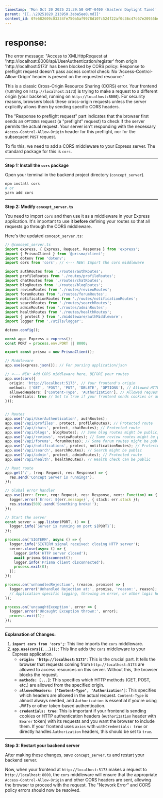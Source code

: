 ```yaml
---
timestamp: 'Mon Oct 20 2025 21:39:50 GMT-0400 (Eastern Daylight Time)'
parent: '[[..\20251020_213950.3eba5ee0.md]]'
content_id: 07e682609c03334fe750a5af9978d107c524f22af0c36c47c67e20955be7be5b
---
```


# response:

The error message: "Access to XMLHttpRequest at 'http://localhost:8000/api/UserAuthentication/register' from origin 'http://localhost:5173' has been blocked by CORS policy: Response to preflight request doesn't pass access control check: No 'Access-Control-Allow-Origin' header is present on the requested resource."

This is a classic Cross-Origin Resource Sharing (CORS) error. Your frontend (running on `http://localhost:5173`) is trying to make a request to a different origin (your backend, running on `http://localhost:8000`). For security reasons, browsers block these cross-origin requests unless the server explicitly allows them by sending specific CORS headers.

The "Response to preflight request" part indicates that the browser first sends an `OPTIONS` request (a "preflight" request) to check if the server permits the actual request. Your server isn't responding with the necessary `Access-Control-Allow-Origin` header for this preflight, nor for the subsequent `POST` request.

To fix this, we need to add a CORS middleware to your Express server. The standard package for this is `cors`.

***

**Step 1: Install the `cors` package**

Open your terminal in the backend project directory (`concept_server`).

```bash
npm install cors
# or
yarn add cors
```

***

**Step 2: Modify `concept_server.ts`**

You need to import `cors` and then use it as a middleware in your Express application. It's important to use it **before** defining your routes so that all requests go through the CORS middleware.

Here's the updated `concept_server.ts`:

```typescript
// @concept_server.ts
import express, { Express, Request, Response } from 'express';
import { PrismaClient } from '@prisma/client';
import dotenv from 'dotenv';
import cors from 'cors'; // <--- NEW: Import the cors middleware

import authRoutes from './routes/authRoutes';
import profileRoutes from './routes/profileRoutes';
import chatRoutes from './routes/chatRoutes';
import blogRoutes from './routes/blogRoutes';
import reviewRoutes from './routes/reviewRoutes';
import forumRoutes from './routes/forumRoutes';
import notificationRoutes from './routes/notificationRoutes';
import searchRoutes from './routes/searchRoutes';
import adminRoutes from './routes/adminRoutes';
import healthRoutes from './routes/healthRoutes';
import { protect } from './middleware/authMiddleware';
import logger from './utils/logger';

dotenv.config();

const app: Express = express();
const PORT = process.env.PORT || 8000;

export const prisma = new PrismaClient();

// Middleware
app.use(express.json()); // For parsing application/json

// <--- NEW: Add CORS middleware here, BEFORE your routes
app.use(cors({
  origin: 'http://localhost:5173', // Your frontend's origin
  methods: ['GET', 'POST', 'PUT', 'DELETE', 'OPTIONS'], // Allowed HTTP methods
  allowedHeaders: ['Content-Type', 'Authorization'], // Allowed request headers (important for auth tokens)
  credentials: true // Set to true if your frontend sends cookies or authorization headers with 'withCredentials'
}));


// Routes
app.use('/api/UserAuthentication', authRoutes);
app.use('/api/profiles', protect, profileRoutes); // Protected route
app.use('/api/chats', protect, chatRoutes); // Protected route
app.use('/api/blogs', blogRoutes); // Some blog routes might be public, others protected
app.use('/api/reviews', reviewRoutes); // Some review routes might be public, others protected
app.use('/api/forums', forumRoutes); // Some forum routes might be public, others protected
app.use('/api/notifications', protect, notificationRoutes); // Protected route
app.use('/api/search', searchRoutes); // Search might be public
app.use('/api/admin', protect, adminRoutes); // Protected route
app.use('/api/health', healthRoutes); // Health check can be public

// Root route
app.get('/', (req: Request, res: Response) => {
  res.send('Concept Server is running!');
});

// Global error handler
app.use((err: Error, req: Request, res: Response, next: Function) => {
  logger.error(`Error: ${err.message}`, { stack: err.stack });
  res.status(500).send('Something broke!');
});

// Start the server
const server = app.listen(PORT, () => {
  logger.info(`Server is running on port ${PORT}`);
});

process.on('SIGTERM', async () => {
  logger.info('SIGTERM signal received: closing HTTP server');
  server.close(async () => {
    logger.info('HTTP server closed');
    await prisma.$disconnect();
    logger.info('Prisma client disconnected');
    process.exit(0);
  });
});

process.on('unhandledRejection', (reason, promise) => {
  logger.error('Unhandled Rejection at:', promise, 'reason:', reason);
  // Application specific logging, throwing an error, or other logic here
});

process.on('uncaughtException', error => {
  logger.error('Uncaught Exception thrown:', error);
  process.exit(1);
});
```

***

**Explanation of Changes:**

1. **`import cors from 'cors';`**: This line imports the `cors` middleware.
2. **`app.use(cors({...}));`**: This line adds the `cors` middleware to your Express application.
   * **`origin: 'http://localhost:5173'`**: This is the crucial part. It tells the browser that requests coming from `http://localhost:5173` are allowed to access resources on this server. Without this, the browser blocks the request.
   * **`methods: [...]`**: This specifies which HTTP methods (GET, POST, etc.) are allowed from the specified origin.
   * **`allowedHeaders: ['Content-Type', 'Authorization']`**: This specifies which headers are allowed in the actual request. `Content-Type` is almost always needed, and `Authorization` is essential if you're using JWTs or other token-based authentication.
   * **`credentials: true`**: This is important if your frontend is sending cookies or HTTP authentication headers (`Authorization` header with `Bearer` token) with its requests and you want the browser to include them. If your frontend uses `axios` with `withCredentials: true` or directly handles `Authorization` headers, this should be set to `true`.

***

**Step 3: Restart your backend server**

After making these changes, save `concept_server.ts` and restart your backend server.

Now, when your frontend at `http://localhost:5173` makes a request to `http://localhost:8000`, the `cors` middleware will ensure that the appropriate `Access-Control-Allow-Origin` and other CORS headers are sent, allowing the browser to proceed with the request. The "Network Error" and CORS policy errors should now be resolved.
